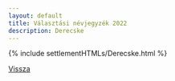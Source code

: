 ```yaml
---
layout: default
title: Választási névjegyzék 2022
description: Derecske
---
```


{% include settlementHTMLs/Derecske.html %}

[Vissza](./)